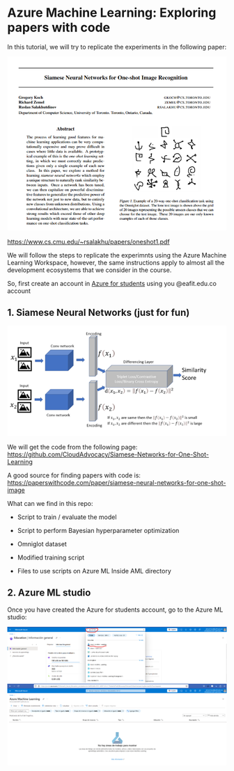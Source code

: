 # Azure Machine Learning: Exploring papers with code

In this tutorial, we will try to replicate the experiments in the following paper:

![Paper abstract](images/paper.png)

https://www.cs.cmu.edu/~rsalakhu/papers/oneshot1.pdf

We will follow the steps to replicate the experimnts using the Azure Machine Learning Workspace, however, the same instructions apply to almost all the development ecosystems that we consider in the course.

So, first create an account in [Azure for students](https://azure.microsoft.com/es-es/free/students/?WT.mc_id=academic-77998-cacaste) using you @eafit.edu.co account

## 1. Siamese Neural Networks (just for fun)

![SNN explanation](images/siamese.png)

We will get the code from the following page:
https://github.com/CloudAdvocacy/Siamese-Networks-for-One-Shot-Learning

A good source for finding papers with code is:
https://paperswithcode.com/paper/siamese-neural-networks-for-one-shot-image

What can we find in this repo:

- Script to train / evaluate the model
- Script to perform Bayesian hyperparameter optimization
- Omniglot dataset

- Modified training script
- Files to use scripts on Azure ML Inside AML directory

## 2. Azure ML studio

Once you have created the Azure for students account, go to the Azure ML studio:

![Step 1](images/azureStudents.png)
![Step 2](images/azureML.png)

